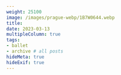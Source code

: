 ```yaml
---
weight: 25100
image: /images/prague-webp/1B7W0644.webp
title:
date: 2023-03-13
multipleColumn: true
tags:
- ballet
- archive # all posts
hideMeta: true
hideExif: true
---
```

